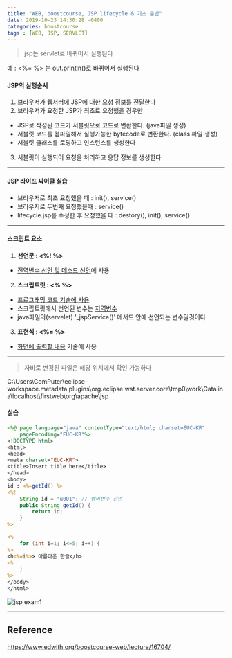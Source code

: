```yaml
---
title: "WEB, boostcourse, JSP lifecycle & 기초 문법"
date: 2019-10-23 14:30:28 -0400
categories: boostcourse
tags : [WEB, JSP, SERVLET]
---
```


> jsp는 servlet로 바뀌어서 실행된다

예 : <%= %> 는 out.println()로 바뀌어서 실행된다

#### JSP의 실행순서
1. 브라우저가 웹서버에 JSP에 대한 요청 정보를 전달한다
2. 브라우저가 요청한 JSP가 최초로 요청했을 경우만
  - JSP로 작성된 코드가 서블릿으로 코드로 변환한다. (java파일 생성)
  - 서블릿 코드를 컴파일해서 실행가능한 bytecode로 변환한다. (class 파일 생성)
  - 서블릿 클래스를 로딩하고 인스턴스를 생성한다
3. 서블릿이 실행되어 요청을 처리하고 응답 정보를 생성한다
---
#### JSP 라이프 싸이클 실습
- 브라우저로 최초 요청했을 때 : init(), service()
- 브라우저로 두번째 요청했을때 : service()
- lifecycle.jsp를 수정한 후 요청했을 때 : destory(), init(), service()

---
#### 스크립트 요소
1. <b>선언문 : <%! %></b>
- <u>전역변수 선언 및 메소드 선언</u>에 사용
2. <b>스크립트릿 : <% %></b>
- <u>프로그래밍 코드 기술에 사용</u>
- 스크립트릿에서 선언된 변수는 <u>지역변수</u>
- java파일의(servelet) '_jspService()' 메서드 안에 선언되는 변수일것이다
3. <b>표현식 : <%= %></b>
- <u>화면에 출력할 내용</u> 기술에 사용

---
> 자바로 변경된 파일은 해당 위치에서 확인 가능하다

C:\Users\ComPuter\eclipse-workspace\.metadata\.plugins\org.eclipse.wst.server.core\tmp0\work\Catalina\localhost\firstweb\org\apache\jsp

#### 실습
```jsp
<%@ page language="java" contentType="text/html; charset=EUC-KR"
    pageEncoding="EUC-KR"%>
<!DOCTYPE html>
<html>
<head>
<meta charset="EUC-KR">
<title>Insert title here</title>
</head>
<body>
id : <%=getId() %>
<%!
	String id = "u001"; // 멤버변수 선언
	public String getId() {
		return id;
	}
%>

<%
	for (int i=1; i<=5; i++) {		
%>
<h<%=i%>> 아름다운 한글</h>
<%
	}
%>
</body>
</html>
```
![jsp exam1](https://user-images.githubusercontent.com/55946791/67372894-9b9ca500-f5b9-11e9-9148-a4615b60a883.JPG)

---
## Reference

<https://www.edwith.org/boostcourse-web/lecture/16704/>
